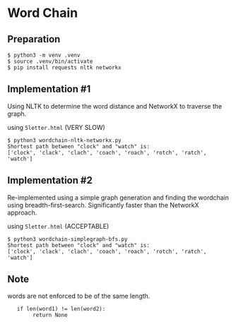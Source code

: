 Word Chain
==========


## Preparation
```
$ python3 -m venv .venv
$ source .venv/bin/activate
$ pip install requests nltk networkx
```


## Implementation #1
Using NLTK to determine the word distance and NetworkX to traverse the graph.

using `5letter.html` (VERY SLOW)
```
$ python3 wordchain-nltk-networkx.py
Shortest path between "clock" and "watch" is:
['clock', 'clack', 'clach', 'coach', 'roach', 'rotch', 'ratch', 'watch']
```

## Implementation #2
Re-implemented using a simple graph generation and finding the wordchain using breadth-first-search. Significantly faster than the NetworkX approach.

using `5letter.html` (ACCEPTABLE)
```
$ python3 wordchain-simplegraph-bfs.py
Shortest path between "clock" and "watch" is:
['clock', 'clack', 'clach', 'coach', 'roach', 'rotch', 'ratch', 'watch']
```

## Note
words are not enforced to be of the same length.

```
   if len(word1) != len(word2):
        return None
```
